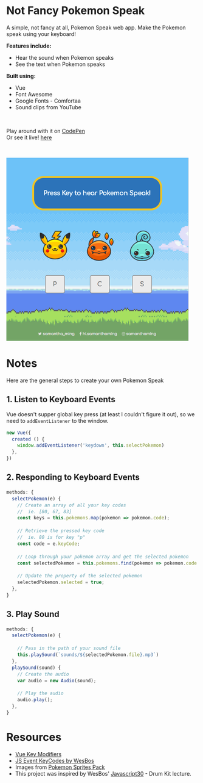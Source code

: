 # Not Fancy Pokemon Speak

A simple, not fancy at all, Pokemon Speak web app. Make the Pokemon speak using your keyboard!

**Features include:**
- Hear the sound when Pokemon speaks
- See the text when Pokemon speaks

**Built using:**
- Vue
- Font Awesome
- Google Fonts - Comfortaa
- Sound clips from YouTube

<br>

Play around with it on [CodePen](https://codepen.io/samanthaming/pen/MXBYNJ)  
Or see it live! [here](https://samanthaming.github.io/not-fancy-pokemon-speaks/)

<br>

![App](images/not-fancy-pokemon-speaks.png)

# Notes

Here are the general steps to create your own Pokemon Speak

## 1. Listen to Keyboard Events

Vue doesn't supper global key press (at least I couldn't figure it out), so we need to `addEventListener` to the window.

```javascript
new Vue({ 
  created () {
    window.addEventListener('keydown', this.selectPokemon)
  },
})
```

## 2. Responding to Keyboard Events

```javascript
methods: {
  selectPokemon(e) {
    // Create an array of all your key codes
    //  ie. [80, 67, 83]
    const keys = this.pokemons.map(pokemon => pokemon.code);
    
    // Retrieve the pressed key code 
    //  ie. 80 is for key "p"
    const code = e.keyCode;
    
    // Loop through your pokemon array and get the selected pokemon
    const selectedPokemon = this.pokemons.find(pokemon => pokemon.code === code)

    // Update the property of the selected pokemon
    selectedPokemon.selected = true;
  },
}
```

## 3. Play Sound

```javascript
methods: {
  selectPokemon(e) {
  
    // Pass in the path of your sound file
    this.playSound(`sounds/${selectedPokemon.file}.mp3`)
  },
  playSound(sound) {
    // Create the audio
    var audio = new Audio(sound);
    
    // Play the audio
    audio.play();
  },
}
```

# Resources

- [Vue Key Modifiers](https://vuejs.org/v2/guide/events.html#Key-Modifiers)
- [JS Event KeyCodes by WesBos](http://keycode.info/)
- Images from [Pokemon Sprites Pack](https://www.pokemongoapkfree.com/pokemon-sprites-pack-images/)
- This project was inspired by WesBos' [Javascript30](https://javascript30.com/) - Drum Kit lecture.
